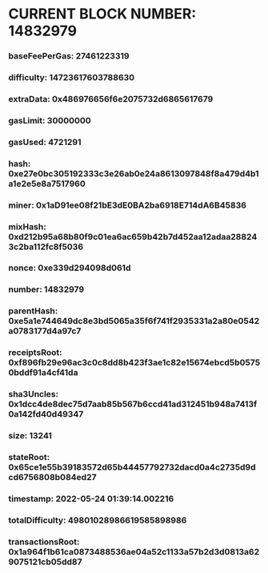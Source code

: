 # CURRENT BLOCK NUMBER: 14832979

### baseFeePerGas: 27461223319
### difficulty: 14723617603788630
### extraData: 0x486976656f6e2075732d6865617679
### gasLimit: 30000000
### gasUsed: 4721291
### hash: 0xe27e0bc305192333c3e26ab0e24a8613097848f8a479d4b1a1e2e5e8a7517960
### miner: 0x1aD91ee08f21bE3dE0BA2ba6918E714dA6B45836
### mixHash: 0xd212b95a68b80f9c01ea6ac659b42b7d452aa12adaa288243c2ba112fc8f5036
### nonce: 0xe339d294098d061d
### number: 14832979
### parentHash: 0xe5a1e744649dc8e3bd5065a35f6f741f2935331a2a80e0542a0783177d4a97c7
### receiptsRoot: 0xf896fb29e96ac3c0c8dd8b423f3ae1c82e15674ebcd5b05750bddf91a4cf41da
### sha3Uncles: 0x1dcc4de8dec75d7aab85b567b6ccd41ad312451b948a7413f0a142fd40d49347
### size: 13241
### stateRoot: 0x65ce1e55b39183572d65b44457792732dacd0a4c2735d9dcd6756808b084ed27
### timestamp: 2022-05-24 01:39:14.002216
### totalDifficulty: 49801028986619585898986
### transactionsRoot: 0x1a964f1b61ca0873488536ae04a52c1133a57b2d3d0813a629075121cb05dd87
